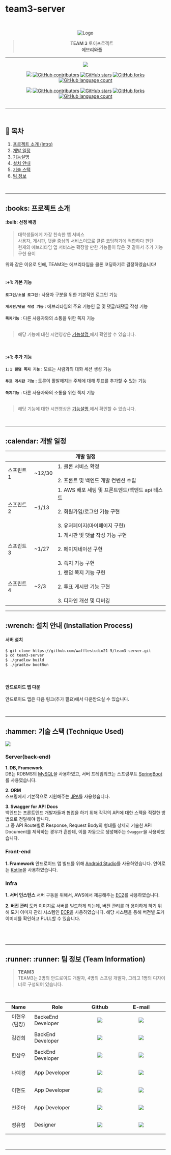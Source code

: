 # team3-server

<br/>

<div align='center'>

![Logo](https://github.com/wafflestudio21-5/team3-server/assets/79765552/07bbef19-14b1-47d5-9045-084764ac161f)

> **TEAM 3** 토이프로젝트 <br/> **에브리와플**

---

<img src='https://img.shields.io/badge/Version-1.0.0-blue?style=for-the-badge&logo'>

<img src="https://img.shields.io/badge/Android-3DDC84?style=flat-square&logo=android&logoColor=white"/> <a href="https://github.com/wafflestudio21-5/team3-android/graphs/contributors"><img alt="GitHub contributors" src="https://img.shields.io/github/contributors/wafflestudio21-5/team3-android?color=success"></a> <a href="https://github.com/wafflestudio21-5/team3-android/stargazers"><img alt="GitHub stars" src="https://img.shields.io/github/stars/wafflestudio21-5/team3-android"></a> <a href="https://github.com/wafflestudio21-5/team3-android/network/members"><img alt="GitHub forks" src="https://img.shields.io/github/forks/wafflestudio21-5/team3-android"></a> <a href="https://github.com/wafflestudio21-5/team3-android/search?l=JavaScript&type=code"><img alt="GitHub language count" src="https://img.shields.io/github/languages/count/wafflestudio21-5/team3-android"></a>

<img src="https://img.shields.io/badge/Spring-6DB33F?style=flat-square&logo=Spring&logoColor=white"/> <a href="https://github.com/wafflestudio21-5/team3-server/graphs/contributors"><img alt="GitHub contributors" src="https://img.shields.io/github/contributors/wafflestudio21-5/team3-server?color=success"></a> <a href="https://github.com/wafflestudio21-5/team3-server/stargazers"><img alt="GitHub stars" src="https://img.shields.io/github/stars/wafflestudio21-5/team3-server"></a> <a href="https://github.com/wafflestudio21-5/team3-server/network/members"><img alt="GitHub forks" src="https://img.shields.io/github/forks/wafflestudio21-5/team3-server"></a> <a href="https://github.com/wafflestudio21-5/team3-server/search?l=JavaScript&type=code"><img alt="GitHub language count" src="https://img.shields.io/github/languages/count/wafflestudio21-5/team3-server"></a>

## </div>

---

## <br/> :book: 목차

  <ol>
    <li><a href="#introduction-project"> 프로젝트 소개 (Intro)</a></li>
    <li><a href="#schedule"> 개발 일정</a></li>
    <li><a href="#introduction-function"> 기능설명 </a></li>
    <li><a href="#how-to-install"> 설치 안내 </a></li>
    <li><a href="#techniques"> 기술 스택</a></li>
    <li><a href="#team"> 팀 정보</a></li>
  </ol>

<br/>

---

<h2 id='introduction-project'> :books: 프로젝트 소개</h2>

<h4> :bulb: 선정 배경 </h4>

> 대학생들에게 가장 친숙한 앱 서비스<br/>
> 사용자, 게시판, 댓글 중심의 서비스이므로 클론 코딩하기에 적합하다 판단 <br/>
> 현재의 에브리타임 앱 서비스는 확장할 만한 기능들이 많은 것 같아서 추가 기능 구현 용이 <br/>

위와 같은 이유로 인해, TEAM3는 에브리타임을 클론 코딩하기로 결정하였습니다! <br/><br/>

<h4> :+1: 기본 기능 </h4>

**`로그인/소셜 로그인`** : 사용자 구분을 위한 기본적인 로그인 기능<br/><br/>
**`게시판/댓글 작성 기능`** : 에브리타임의 주요 기능인 글 및 댓글/대댓글 작성 기능<br/><br/>
**`쪽지기능`** : 다른 사용자와의 소통을 위한 쪽지 기능<br/><br/>

> 해당 기능에 대한 시연영상은 <a href="#introduction-function"> 기능설명 </a>에서 확인할 수 있습니다.

<br/>

<h4> :+1: 추가 기능 </h4>

**`1:1 랜덤 쪽지 기능`** : 모르는 사람과의 대화 세션 생성 기능<br/><br/>
**`투표 게시판 기능`** : 토론이 활발해지는 주제에 대해 투표를 추가할 수 있는 기능<br/><br/>
**`쪽지기능`** : 다른 사용자와의 소통을 위한 쪽지 기능<br/><br/>

> 해당 기능에 대한 시연영상은 <a href="#introduction-function"> 기능설명 </a>에서 확인할 수 있습니다.

<br/>

---

<h2 id='schedule'> :calendar: 개발 일정 </h2>

<table class="tg">
<thead>
  <tr>
    <th class="tg-6qw1" colspan="3">개발 일정</th>
  </tr>
</thead>
<tbody>
  <tr>
    <td class="tg-0lax">스프린트1</td>
    <td class="tg-baqh"><span style="font-weight:400;font-style:normal">~12/30</span></td>
    <td class="tg-0lax">1. 클론 서비스 확정<br><br>2. 프론트 및 백엔드 개발 컨벤션 수립</td>
  </tr>
  <tr>
    <td class="tg-0lax">스프린트2</td>
    <td class="tg-baqh">~1/13</td>
    <td class="tg-0lax">1. AWS 배포 세팅 및 프론트엔드/백엔드 api 테스트<br><br>2. 회원가입/로그인 기능 구현<br><br>3. 유저페이지(마이페이지 구현)</td>
  </tr>
  <tr>
    <td class="tg-0lax">스프린트3</td>
    <td class="tg-baqh">~1/27</td>
    <td class="tg-0lax">1. 게시판 및 댓글 작성 기능 구현<br><br>2. 페이지네이션 구현<br><br>3. 쪽지 기능 구현</td>
  </tr>
  <tr>
    <td class="tg-0lax">스프린트4</td>
    <td class="tg-baqh">~2/3</td>
    <td class="tg-0lax">1. 랜덤 쪽지 기능 구현<br><br>2. 투표 게시판 기능 구현<br><br>3. 디자인 개선 및 디버깅</td>
  </tr>
</tbody>
</table>

---

<h2 id="how-to-install"> :wrench: 설치 안내 (Installation Process)</h2>

<h4>서버 설치</h4>

```bash
$ git clone https://github.com/wafflestudio21-5/team3-server.git
$ cd team3-server
$ ./gradlew build
$ ./gradlew bootRun
```

<br/>
<h4>안드로이드 앱 다운</h4>

안드로이드 앱은 다음 링크(추가 필요)에서 다운받으실 수 있습니다.

<br/>

---

<h2 id="techniques">:hammer: 기술 스택 (Technique Used)</h2>

<img src="https://github.com/wafflestudio21-5/team3-server/assets/79765552/02fb4a9b-43ac-4dac-97cf-5c3fb4ece485">

### Server(back-end)

**1. DB, Framework**  
DB는 RDBMS의 [MySQL](https://www.mysql.com/)을 사용하였고, 서버 프레임워크는 스프링부트 [SpringBoot](https://spring.io/projects/spring-boot)를 사용였습니다.
<br/>

**2. ORM**  
스프링에서 기본적으로 지원해주는 [JPA](https://docs.spring.io/spring-data/jpa/reference/index.html)를 사용했습니다.
<br/>

**3. Swagger for API Docs**  
백엔드는 프론트엔드 개발자들과 협업을 하기 위해 각각의 API에 대한 스펙을 적절한 방법으로 전달해야 합니다.  
그 중 API Route별로 Response, Request Body의 형태를 상세히 기술한 API Document를 제작하는 경우가 흔한데, 이를 자동으로 생성해주는 `Swagger`을 사용하였습니다.
<br/>

### Front-end

**1. Framework**
안드로이드 앱 빌드를 위해 [Android Studio](https://developer.android.com/studio?hl=ko)를 사용하였습니다. 언어로는 [Kotlin](https://kotlinlang.org/)을 사용하였습니다.
<br/>

### Infra

**1. 서버 인스턴스**
서버 구동을 위해서, AWS에서 제공해주는 [EC2](https://aws.amazon.com/ko/ec2/)를 사용하였습니다.

**2. 버전 관리**
도커 이미지로 서버를 빌드하게 되는데, 버전 관리를 더 용이하게 하기 위해 도커 이미지 관리 시스템인 [ECR](https://aws.amazon.com/ko/ecr/)을 사용하였습니다. 해당 시스템을 통해 버전별 도커 이미지를 확인하고 PULL할 수 있습니다.

## <br/>

---

<h2 id="team">:runner: :runner: 팀 정보 (Team Information)</h2>

> **TEAM3** <br> TEAM3는 2명의 안드로이드 개발자, 4명의 스프링 개발자, 그리고 1명의 디자이너로 구성되어 있습니다.

<br/>

<table width="900">

<thead>

<tr>

<th width="100" align="center">Name</th>

<th width="250" align="center">Role</th>

<th width="150" align="center">Github</th>

<th width="300" align="center">E-mail</th>

</tr>

</thead>

<tbody>

<tr>
<td width="100" height="55" align="center">이현우<br>(팀장)</td>
<td width="250">BackeEnd Developer</td>
<td width="150" align="center">
<a href="https://github.com/lhw414">
<img src="https://img.shields.io/badge/lhw414-655ced?style=social&logo=github"/></a>
<td width="300" align="center"><a href="mailto:dlgusdn0414@snu.ac.kr"><img src="https://img.shields.io/static/v1?label=&message=dlgusdn0414@snu.ac.kr&color=lightgray&style=flat-square&logo=gmail"></a></td>
</tr>

<tr>
<td width="100" height="55" align="center">김건희</td>
<td width="250">BackEnd Developer</td>
<td width="150" align="center">
<a href="https://github.com/gunhee1113">
<img src="https://img.shields.io/badge/gunhee1113-655ced?style=social&logo=github"/></a>
<td width="300" align="center"><a href="mailto:gunhee2001@snu.ac.kr"><img src="https://img.shields.io/static/v1?label=&message=gunhee2001@snu.ac.kr&color=lightgray&style=flat-square&logo=gmail"></a></td>
</tr>

<tr>
<td width="100" height="55" align="center">한상우</td>
<td width="250">BackEnd Developer</td>
<td width="150" align="center">
<a href="https://github.com/navgod">
<img src="https://img.shields.io/badge/navgod-655ced?style=social&logo=github"/></a>
<td width="300" align="center"><a href="mailto:buzz2604@snu.ac.kr"><img src="https://img.shields.io/static/v1?label=&message=buzz2604@snu.ac.kr&color=lightgray&style=flat-square&logo=gmail"></a></td>
</tr>

<tr>
<td width="100" height="55" align="center">나예경</td>
<td width="250">App Developer</td>
<td width="150" align="center">
<a href="https://github.com/yknxh">
<img src="https://img.shields.io/badge/yknxh-655ced?style=social&logo=github"/></a>
<td width="300" align="center"><a href="mailto:nyk7535@snu.ac.kr"><img src="https://img.shields.io/static/v1?label=&message=nyk7535@snu.ac.kr&color=lightgray&style=flat-square&logo=gmail"></a></td>
</tr>

<tr>
<td width="100" height="55" align="center">이현도</td>
<td width="250">App Developer</td>
<td width="150" align="center">
<a href="https://github.com/plgafhd">
<img src="https://img.shields.io/badge/plgafhd-655ced?style=social&logo=github"/></a>
<td width="300" align="center"><a href="mailto:plgafhd@snu.ac.kr"><img src="https://img.shields.io/static/v1?label=&message=plgafhd@snu.ac.kr&color=lightgray&style=flat-square&logo=gmail"></a></td>
</tr>

<tr>
<td width="100" height="55" align="center">전준아</td>
<td width="250">App Developer</td>
<td width="150" align="center">
<a href="https://github.com/junahjeon2002">
<img src="https://img.shields.io/badge/junahjeon2002-655ced?style=social&logo=github"/></a>
<td width="300" align="center"><a href="mailto:junahjeon2002@snu.ac.kr"><img src="https://img.shields.io/static/v1?label=&message=junahjeon2002@snu.ac.kr&color=lightgray&style=flat-square&logo=gmail"></a></td>
</tr>

<tr>
<td width="100" height="55" align="center">정유정</td>
<td width="250">Designer</td>
<td width="150" align="center">
<a href="https://github.com/yo0jj">
<img src="https://img.shields.io/badge/yo0jj-655ced?style=social&logo=github"/></a>
<td width="300" align="center"><a href="mailto:yasmin607@snu.ac.kr"><img src="https://img.shields.io/static/v1?label=&message=yasmin607@snu.ac.kr&color=lightgray&style=flat-square&logo=gmail"></a></td>
</tr>

</table>

<br/>

---

